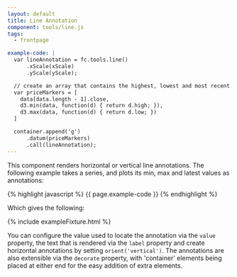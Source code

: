 ```yaml
---
layout: default
title: Line Annotation
component: tools/line.js
tags:
  - frontpage

example-code: |
  var lineAnnotation = fc.tools.line()
      .xScale(xScale)
      .yScale(yScale);

  // create an array that contains the highest, lowest and most recent price
  var priceMarkers = [
    data[data.length - 1].close,
    d3.min(data, function(d) { return d.high; }),
    d3.max(data, function(d) { return d.low; })
  ]

  container.append('g')
      .datum(priceMarkers)
      .call(lineAnnotation);
---
```


This component renders horizontal or vertical line annotations. The following example takes a series, and plots its min, max and latest values as annotations:

{% highlight javascript %}
{{ page.example-code }}
{% endhighlight %}

Which gives the following:

{% include exampleFixture.html %}

You can configure the value used to locate the annotation via the `value` property, the text that is rendered via the `label` property and create horizontal annotations by setting `orient('vertical')`. The annotations are also extensible via the `decorate` property, with 'container' elements being placed at either end for the easy addition of extra elements.



